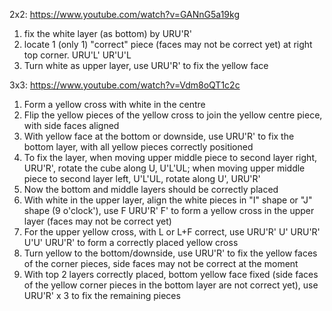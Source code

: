 2x2:
https://www.youtube.com/watch?v=GANnG5a19kg
1) fix the white layer (as bottom) by URU'R'
2) locate 1 (only 1) "correct" piece (faces may not be correct yet) at right top corner. URU'L' UR'U'L
3) Turn white as upper layer, use URU'R' to fix the yellow face

3x3:
https://www.youtube.com/watch?v=Vdm8oQT1c2c
1) Form a yellow cross with white in the centre
2) Flip the yellow pieces of the yellow cross to join the yellow centre piece, with side faces aligned
3) With yellow face at the bottom or downside, use URU'R' to fix the bottom layer, with all yellow pieces correctly positioned
4) To fix the layer, when moving upper middle piece to second layer right, URU'R', rotate the cube along U, U'L'UL; when moving upper middle piece to second layer left, U'L'UL, rotate along U', URU'R'
5) Now the bottom and middle layers should be correctly placed
6) With white in the upper layer, align the white pieces in "I" shape or "J" shape (9 o'clock'), use F URU'R' F' to form a yellow cross in the upper layer (faces may not be correct yet)
7) For the upper yellow cross, with L or L+F correct, use URU'R' U' URU'R' U'U' URU'R' to form a correctly placed yellow cross
8) Turn yellow to the bottom/downside, use URU'R' to fix the yellow faces of the corner pieces, side faces may not be correct at the moment
9) With top 2 layers correctly placed, bottom yellow face fixed (side faces of the yellow corner pieces in the bottom layer are not correct yet), use URU'R' x 3 to fix the remaining pieces

